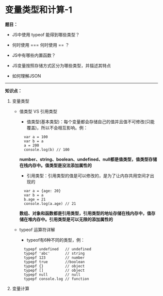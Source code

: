 # 变量类型和计算-1

**题目：**

- JS中使用 typeof 能得到哪些类型？

- 何时使用 === 何时使用 == ？

- JS中有哪些内置函数？

- JS变量按照存储方式区分为哪些类型，并描述其特点

- 如何理解JSON

---

**知识点：**

1. 变量类型
   - 值类型 VS 引用类型      
      - 值类型(基本类型)：每个变量都会存储自己的值并且值不可修改(只能覆盖)，所以不会相互影响。例：

      ```
        var a = 100
        var b = a
        a = 200
        console.log(b) // 100
      ```
        **number、string、boolean、undefined、null都是值类型，值类型存储在栈内存中。值类型是没法添加属性的**

      - 引用类型：引用类型的值是可以修改的，是为了让内存共用空间才出现的

      ```
        var a = {age: 20}
        var b = a
        b.age = 21
        console.log(a.age) // 21
      ```
        **数组、对象和函数都是引用类型，引用类型的地址存储在栈内存中，值存储在堆内存中。引用类型是可以无限的添加属性的**

   - typeof 运算符详解
      - typeof有6种不同的类型，例：
      ```
        typepf undefined   // undefined
        typepf 'abc'       // string
        typepf 123         // number
        typepf true        //boolean
        typepf {}          // object
        typepf []          // object
        typepf null        // null
        typepf console.log // function
      ```

2. 变量计算

